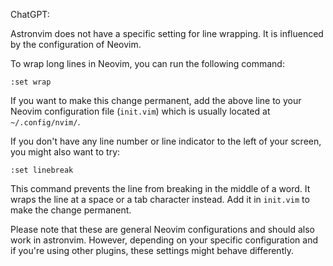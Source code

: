 
ChatGPT:

Astronvim does not have a specific setting for line wrapping. It is influenced by the configuration of Neovim. 

To wrap long lines in Neovim, you can run the following command:

```vim
:set wrap
```

If you want to make this change permanent, add the above line to your Neovim configuration file (`init.vim`) which is usually located at `~/.config/nvim/`.

If you don't have any line number or line indicator to the left of your screen, you might also want to try:

```vim
:set linebreak
```

This command prevents the line from breaking in the middle of a word. It wraps the line at a space or a tab character instead. Add it in `init.vim` to make the change permanent. 

Please note that these are general Neovim configurations and should also work in astronvim. However, depending on your specific configuration and if you're using other plugins, these settings might behave differently.


